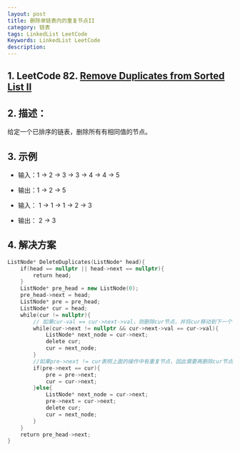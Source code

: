 ```yaml
---
layout: post
title: 删除单链表内的重复节点II
category: 链表
tags: LinkedList LeetCode
Keywords: LinkedList LeetCode
description:
---
```

## 1. LeetCode 82. [Remove Duplicates from Sorted List II](https://leetcode.com/problems/remove-duplicates-from-sorted-list-ii/description/)
## 2. 描述：
给定一个已排序的链表，删除所有有相同值的节点。
## 3. 示例
+ 输入：1 -> 2 -> 3 -> 3 -> 4 -> 4 -> 5
+ 输出：1 -> 2 -> 5

+ 输入： 1  -> 1 -> 1 -> 2 -> 3
+ 输出： 2 -> 3
## 4. 解决方案
``` c++
ListNode* DeleteDuplicates(ListNode* head){
    if(head == nullptr || head->next == nullptr){
        return head;
    }
    ListNode* pre_head = new ListNode(0);
    pre_head->next = head;
    ListNode* pre = pre_head;
    ListNode* cur = head;
    while(cur != nullptr){
        // 如果cur-val == cur->next->val，则删除cur节点，并将cur移动到下一个节点
        while(cur->next != nullptr && cur->next->val == cur->val){
            ListNode* next_node = cur->next;
            delete cur;
            cur = next_node;
        }
        //如果pre->next != cur表明上面的操作中有重复节点，因此需要再删除cur节点
        if(pre->next == cur){
            pre = pre->next;
            cur = cur->next;
        }else{
            ListNode* next_node = cur->next;
            pre->next = cur->next;
            delete cur;
            cur = next_node;
        }
    }
    return pre_head->next;
}
```
